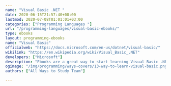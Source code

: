 ```yaml
---
name: "Visual Basic .NET "
date: 2020-06-15T21:57:40+08:00
lastmod: 2020-07-08T01:01:01+03:00
categories: ["Programming Languages "]
url: "/programming-languages/visual-basic-ebooks/"
type: ebooks
layout: programming-ebooks
name: "Visual Basic"
officialweb: "https://docs.microsoft.com/en-us/dotnet/visual-basic/"
wikilink: "https://en.wikipedia.org/wiki/Visual_Basic_.NET"
developers: ["Microsoft"]
description: "Ebooks are a great way to start learning Visual Basic .NET programming, download and read your ebooks for Visual Basic .NET on any device, free & paid versions are both available."
ogimage: "/img/programming/ways-covers/13-way-to-learn-visual-basic.png"
authors: ["All Ways to Study Team"]

---
```


